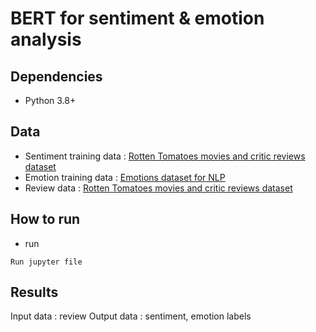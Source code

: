 # BERT for sentiment & emotion analysis


## Dependencies
* Python 3.8+

## Data
- Sentiment training data : [Rotten Tomatoes movies and critic reviews dataset](https://www.kaggle.com/stefanoleone992/rotten-tomatoes-movies-and-critic-reviews-dataset)
- Emotion training data : [Emotions dataset for NLP](https://www.kaggle.com/praveengovi/emotions-dataset-for-nlp)
- Review data : [Rotten Tomatoes movies and critic reviews dataset](https://www.kaggle.com/stefanoleone992/rotten-tomatoes-movies-and-critic-reviews-dataset)

## How to run

- run

```shell
Run jupyter file
```


## Results

Input data : review
Output data : sentiment, emotion labels
